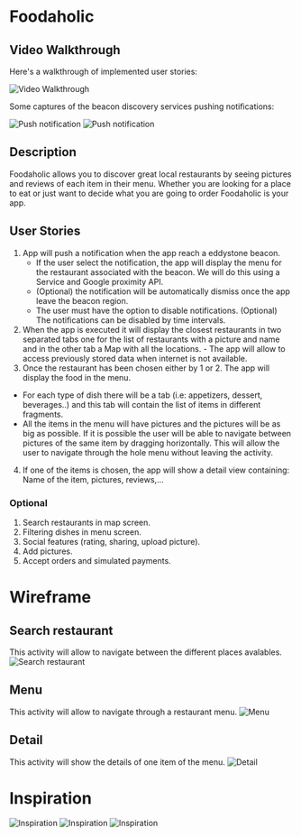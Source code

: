 # Foodaholic
## Video Walkthrough 

Here's a walkthrough of implemented user stories:

![Video Walkthrough](foodaholic.gif)

Some captures of the beacon discovery services pushing notifications:

![Push notification](push1.gif)
![Push notification](push2.gif)

## Description
Foodaholic allows you to discover great local restaurants by seeing pictures and reviews of each item in their menu. Whether you are looking for a place to eat or just want to decide what you are going to order Foodaholic is your app.

## User Stories
1. App will push a notification when the app reach a eddystone beacon.
	- If the user select the notification, the app will display the menu for the restaurant associated with the beacon. We will do this using a Service and Google proximity API.
	- (Optional) the notification will be automatically dismiss once the app leave the beacon region.
	- The user must have the option to disable notifications. (Optional) The notifications can be disabled by time intervals.
2. When the app is executed it will display the closest restaurants in two separated tabs one for the list of restaurants with a picture and name and in the other tab a Map with all the locations.
        - The app will allow to access previously stored data when internet is not available.
3. Once the restaurant has been chosen either by 1 or 2. The app will display the food in the menu.
  - For each type of dish there will be a tab (i.e: appetizers, dessert, beverages..) and this tab will contain the list of items in different fragments.
  - All the items in the menu will have pictures and the pictures will be as big as possible. If it is possible the user will be able to navigate between pictures of the same item by dragging horizontally. This will allow the user to navigate through the hole menu without leaving the activity.

4. If one of the items is chosen, the app will show a detail view containing: Name of the item, pictures, reviews,...

### Optional
1. Search restaurants in map screen.
2. Filtering dishes in menu screen.
3. Social features (rating, sharing, upload picture).
4. Add pictures. 
5. Accept orders and simulated payments.

# Wireframe

## Search restaurant
This activity will allow to navigate between the different places avalables.
![Search restaurant](search.png)

## Menu
This activity will allow to navigate through a restaurant menu.
![Menu](menu.jpg)

## Detail
This activity will show the details of one item of the menu.
![Detail](detail.jpg)

# Inspiration
![Inspiration](example-search.png)
![Inspiration](example-detail.png)
![Inspiration](example-detail2.png)


